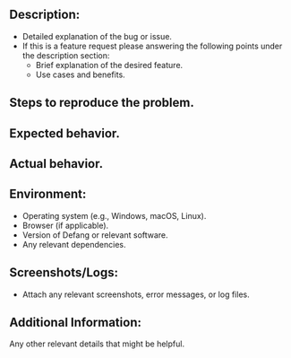 ## Description:

- Detailed explanation of the bug or issue.
- If this is a feature request please answering the following points under the description section:
  - Brief explanation of the desired feature.
  - Use cases and benefits.

## Steps to reproduce the problem.

## Expected behavior.

## Actual behavior.

## Environment:

- Operating system (e.g., Windows, macOS, Linux).
- Browser (if applicable).
- Version of Defang or relevant software.
- Any relevant dependencies.

## Screenshots/Logs:

- Attach any relevant screenshots, error messages, or log files.

## Additional Information:

Any other relevant details that might be helpful.

